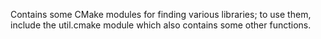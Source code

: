 Contains some CMake modules for finding various libraries; to use them, include the util.cmake module which also contains some other functions.
